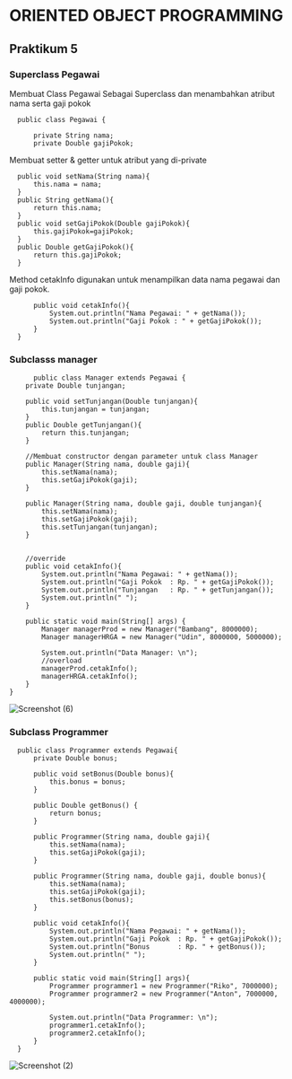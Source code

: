 # ORIENTED OBJECT PROGRAMMING
## Praktikum 5


### Superclass Pegawai
Membuat Class Pegawai Sebagai Superclass 
dan menambahkan atribut nama serta gaji pokok

      public class Pegawai {

          private String nama;
          private Double gajiPokok;


Membuat setter & getter untuk atribut yang di-private

      public void setNama(String nama){
          this.nama = nama;
      }
      public String getNama(){
          return this.nama;
      }
      public void setGajiPokok(Double gajiPokok){
          this.gajiPokok=gajiPokok;
      }
      public Double getGajiPokok(){
          return this.gajiPokok;
      }


Method cetakInfo digunakan untuk menampilkan data nama pegawai dan gaji pokok.

          public void cetakInfo(){
              System.out.println("Nama Pegawai: " + getNama());
              System.out.println("Gaji Pokok : " + getGajiPokok());
          }
      }
    
### Subclasss manager 

          public class Manager extends Pegawai {
        private Double tunjangan;

        public void setTunjangan(Double tunjangan){
            this.tunjangan = tunjangan;
        }
        public Double getTunjangan(){
            return this.tunjangan;
        }
        
        //Membuat constructor dengan parameter untuk class Manager
        public Manager(String nama, double gaji){
            this.setNama(nama);
            this.setGajiPokok(gaji);
        }

        public Manager(String nama, double gaji, double tunjangan){
            this.setNama(nama);
            this.setGajiPokok(gaji);
            this.setTunjangan(tunjangan);
        }

        
        //override
        public void cetakInfo(){
            System.out.println("Nama Pegawai: " + getNama());
            System.out.println("Gaji Pokok  : Rp. " + getGajiPokok());
            System.out.println("Tunjangan   : Rp. " + getTunjangan());
            System.out.println(" ");
        }

        public static void main(String[] args) {
            Manager managerProd = new Manager("Bambang", 8000000);
            Manager managerHRGA = new Manager("Udin", 8000000, 5000000);
            
            System.out.println("Data Manager: \n");
            //overload
            managerProd.cetakInfo();
            managerHRGA.cetakInfo();
        }
    }
![Screenshot (6)](https://user-images.githubusercontent.com/115928747/204056028-3dc2d342-3f8f-4e17-acac-2555342bdbbb.png)


### Subclass Programmer
      public class Programmer extends Pegawai{
          private Double bonus;

          public void setBonus(Double bonus){
              this.bonus = bonus;
          }

          public Double getBonus() {
              return bonus;
          }

          public Programmer(String nama, double gaji){
              this.setNama(nama);
              this.setGajiPokok(gaji);
          }

          public Programmer(String nama, double gaji, double bonus){
              this.setNama(nama);
              this.setGajiPokok(gaji);
              this.setBonus(bonus);
          }

          public void cetakInfo(){
              System.out.println("Nama Pegawai: " + getNama());
              System.out.println("Gaji Pokok  : Rp. " + getGajiPokok());
              System.out.println("Bonus       : Rp. " + getBonus());
              System.out.println(" ");
          }

          public static void main(String[] args){
              Programmer programmer1 = new Programmer("Riko", 7000000);
              Programmer programmer2 = new Programmer("Anton", 7000000, 4000000);

              System.out.println("Data Programmer: \n");
              programmer1.cetakInfo();
              programmer2.cetakInfo();
          }
      }
![Screenshot (2)](https://user-images.githubusercontent.com/115928747/204056098-1f7e1b6b-7e63-47de-8aad-5e6e84b4752c.png)

